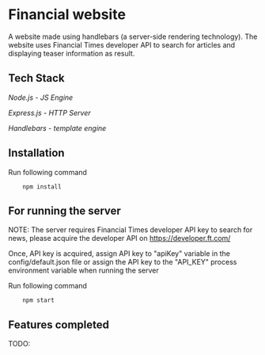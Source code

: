 # Financial website

A website made using handlebars (a server-side rendering technology). The website uses Financial Times developer API to search for articles and displaying teaser information as result.
## Tech Stack
*Node.js - JS Engine*

*Express.js - HTTP Server*

*Handlebars - template engine*


## Installation
Run following command
```
    npm install
```

## For running the server
NOTE: The server requires Financial Times developer API key to search for news, please acquire the developer API on https://developer.ft.com/

Once, API key is acquired, assign API key to "apiKey" variable in the config/default.json file or assign the API key to the "API_KEY" process environment variable when running the server

Run following command
```
    npm start
```

## Features completed
TODO: